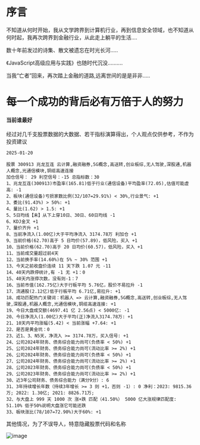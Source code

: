 # 序言
不知道从何时开始，我从文学跨界到计算机行业，再到信息安全领域，也不知道从何时起，我再次跨界到金融行业，从此走上躺平的生活....

数十年前发过的诗集、散文被遗忘在时光长河.....

《JavaScript高级应用与实践》也随时代沉没..........

当我“亡者”回来，再次踏上金融的道路,远离世间的是是非非.....


# 每一个成功的背后必有万倍于人的努力
#### 当前谁最好
经过对几千支股票数据的大数据、若干指标演算得出，个人观点仅供参考，不作为投资建议
```
2025-01-20

股票 300913 兆龙互连 云计算,融资融券,5G概念,高送转,创业板综,无人驾驶,深股通,机器人概念,光通信模块,铜缆高速连接
加仓信号： 29 利空信号：-15 总指标数：30
1、兆龙互连(300913)市盈率(165.81)低于行业(通信设备)平均盈率(72.05),估值可能虚高: -1
2、板块(通信设备)亏损家数比例(32/107=29.91%) < 30%,行业景气: +1
3、委比(91.43%) > 50%: +1
4、量比(1.62) > 1.5: +1
5、5日均线【未】从下上穿10日、30日、60日均线 -1
6、KDJ金叉 +1
7、量价齐升 +1
8、当前净流入(1.00亿)大于平均净流入 3174.78万 利加仓 +1
9、当前价格(62.70)高于 5 日均价(57.89)，低风险，买入 +1
10、当前价格(62.70)高于 20 日均价(60.57)，低风险，买入 +1
11、当前成交量超过前4天
12、当前换手率(14.60%)在 5% ~ 30% 范围 +1
13、今天之前收盘价连续 11 天下跌 1.07 元 -11
14、40天内跌停统计,有 -1 无 +1：0
15、40天内涨停次数，没有则-1：7
16、当前市值(162.75亿)大于行板平均 5.76亿，股价不易拉升 -1
17、流通股(2.12亿)低于行板平均 6.71亿,易拉升: +1
18、成功匹配热门关键词：机器人 => 云计算,融资融券,5G概念,高送转,创业板综,无人驾驶,深股通,机器人概念,光通信模块,铜缆高速连接: +1
19、今日大盘成交额(4697.41 亿 2.56点) < 5000亿: -1
20、今日净流入(1.00亿)大于平均(正)净流入3174.78万: +1
21、10天内平均涨幅(5.42) < 当前涨幅 +7.64: +1
22、是否是黄金坑：0
23、近1、3、N5天，净流入 >= 3174.78万，买入信号: +1
24、公司2024年财务、债务综合能力尚可(负债率 < 50%) +1
25、公司2024年财务、债务综合能力尚可(流动比率 >= 2%) +1
26、公司2024年财务、债务综合能力尚可(负债率 < 50%) +1
27、公司2024年财务、债务综合能力尚可(流动比率 >= 2%) +1
28、公司2023年财务、债务综合能力尚可(负债率 < 50%) +1
29、公司2023年财务、债务综合能力尚可(流动比率 >= 2%) +1
30、近3年公司财务、债务综合能力（满分9分）: 6
31、3年持续增长年数（持续3年增长 >= 3 则 +1，否则 -1）: 0 净利：2023: 9815.36万; 2022: 1.30亿; 2021: 8826.71万; 
32、与大盘上 999 天 1000 次 涨+跌 匹配（41.50%） 5000 亿大涨规律匹配度: 51.10% 低于50%说明大盘涨它可能还跌
33、板块涨比(78/107=72.90%)大于60%: +1
```
其他情况，为了不误导人，特意隐藏股票代码和名称

![image](https://github.com/user-attachments/assets/2c52a5a2-a73f-4cd3-8bfb-30698acc1e22)
